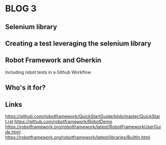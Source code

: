 # BLOG 3

## Selenium library

## Creating a test leveraging the selenium library 

## Robot Framework and Gherkin


Including robot tests in a Github Workflow

## Who's it for?

## Links
https://github.com/robotframework/QuickStartGuide/blob/master/QuickStart.rst
https://github.com/robotframework/RobotDemo
https://robotframework.org/robotframework/latest/RobotFrameworkUserGuide.html
https://robotframework.org/robotframework/latest/libraries/BuiltIn.html